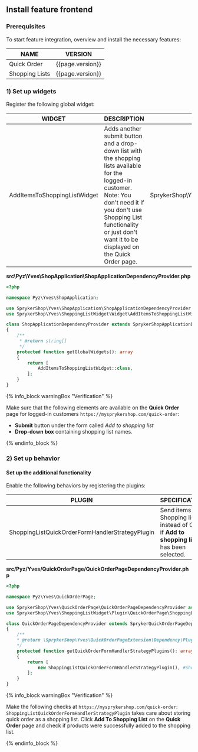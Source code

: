 

## Install feature frontend

### Prerequisites

To start feature integration, overview and install the necessary features:

| NAME | VERSION |
|---|---|
|Quick Order| {{page.version}} |
|Shopping Lists| {{page.version}} |

### 1) Set up widgets

Register the following global widget:

| WIDGET | DESCRIPTION | NAMESPACE |
|---|---|---|
|AddItemsToShoppingListWidget|Adds another submit button and a drop-down list with the shopping lists available for the logged-in customer. Note: You don't need it if you don't use Shopping List functionality or just don't want it to be displayed on the Quick Order page.|SprykerShop\Yves\ShoppingListWidget\Widget|

**src\Pyz\Yves\ShopApplication\ShopApplicationDependencyProvider.php**

```php
<?php

namespace Pyz\Yves\ShopApplication;

use SprykerShop\Yves\ShopApplication\ShopApplicationDependencyProvider as SprykerShopApplicationDependencyProvider;
use SprykerShop\Yves\ShoppingListWidget\Widget\AddItemsToShoppingListWidget;

class ShopApplicationDependencyProvider extends SprykerShopApplicationDependencyProvider
{
	/**
	 * @return string[]
	 */
	protected function getGlobalWidgets(): array
	{
		return [
			AddItemsToShoppingListWidget::class,
		];
	}
}		
```

{% info_block warningBox "Verification" %}

Make sure that the following elements are available on the **Quick Order** page for logged-in customers `https://mysprykershop.com/quick-order`:
* **Submit** button under the form called *Add to shopping list*
* **Drop-down box** containing shopping list names.

{% endinfo_block %}

### 2) Set up behavior

#### Set up the additional functionality

Enable the following behaviors by registering the plugins:

| PLUGIN | SPECIFICATION | PREREQUISITES | NAMESPACE |
|---|---|---|---|
|ShoppingListQuickOrderFormHandlerStrategyPlugin|Send items to Shopping list instead of Cart if **Add to shopping list** has been selected.|None|SprykerShop\Yves\ShoppingListWidget\Plugin\QuickOrderPage|

**src/Pyz/Yves/QuickOrderPage/QuickOrderPageDependencyProvider.php**

```php
<?php

namespace Pyz\Yves\QuickOrderPage;

use SprykerShop\Yves\QuickOrderPage\QuickOrderPageDependencyProvider as SprykerQuickOrderPageDependencyProvider;
use SprykerShop\Yves\ShoppingListWidget\Plugin\QuickOrderPage\ShoppingListQuickOrderFormHandlerStrategyPlugin;

class QuickOrderPageDependencyProvider extends SprykerQuickOrderPageDependencyProvider
{
	/**
	* @return \SprykerShop\Yves\QuickOrderPageExtension\Dependency\Plugin\QuickOrderFormHandlerStrategyPluginInterface[]
	*/
	protected function getQuickOrderFormHandlerStrategyPlugins(): array
	{
		return [
			new ShoppingListQuickOrderFormHandlerStrategyPlugin(), #ShoppingListFeature
		];
	}
}
```

{% info_block warningBox "Verification" %}

Make the following checks at `https://mysprykershop.com/quick-order`: `ShoppingListQuickOrderFormHandlerStrategyPlugin` takes care about storing quick order as a shopping list. Click **Add To Shopping List** on the **Quick Order** page and check if products were successfully added to the shopping list.

{% endinfo_block %}
